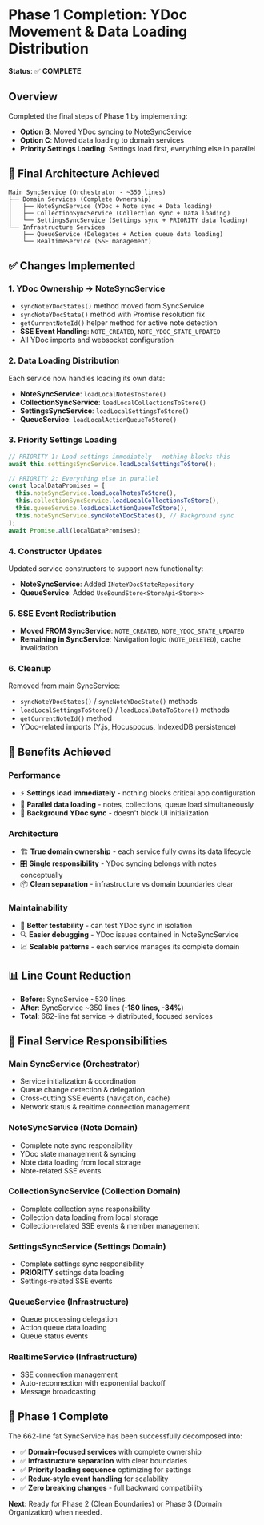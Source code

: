 # Phase 1 Completion: YDoc Movement & Data Loading Distribution

**Status**: ✅ **COMPLETE**

## Overview

Completed the final steps of Phase 1 by implementing:

- **Option B**: Moved YDoc syncing to NoteSyncService
- **Option C**: Moved data loading to domain services
- **Priority Settings Loading**: Settings load first, everything else in parallel

## 🚀 **Final Architecture Achieved**

```
Main SyncService (Orchestrator - ~350 lines)
├── Domain Services (Complete Ownership)
│   ├── NoteSyncService (YDoc + Note sync + Data loading)
│   ├── CollectionSyncService (Collection sync + Data loading)
│   └── SettingsSyncService (Settings sync + PRIORITY data loading)
└── Infrastructure Services
    ├── QueueService (Delegates + Action queue data loading)
    └── RealtimeService (SSE management)
```

## ✅ **Changes Implemented**

### 1. **YDoc Ownership → NoteSyncService**

- `syncNoteYDocStates()` method moved from SyncService
- `syncNoteYDocState()` method with Promise resolution fix
- `getCurrentNoteId()` helper method for active note detection
- **SSE Event Handling**: `NOTE_CREATED`, `NOTE_YDOC_STATE_UPDATED`
- All YDoc imports and websocket configuration

### 2. **Data Loading Distribution**

Each service now handles loading its own data:

- **NoteSyncService**: `loadLocalNotesToStore()`
- **CollectionSyncService**: `loadLocalCollectionsToStore()`
- **SettingsSyncService**: `loadLocalSettingsToStore()`
- **QueueService**: `loadLocalActionQueueToStore()`

### 3. **Priority Settings Loading**

```typescript
// PRIORITY 1: Load settings immediately - nothing blocks this
await this.settingsSyncService.loadLocalSettingsToStore();

// PRIORITY 2: Everything else in parallel
const localDataPromises = [
  this.noteSyncService.loadLocalNotesToStore(),
  this.collectionSyncService.loadLocalCollectionsToStore(),
  this.queueService.loadLocalActionQueueToStore(),
  this.noteSyncService.syncNoteYDocStates(), // Background sync
];
await Promise.all(localDataPromises);
```

### 4. **Constructor Updates**

Updated service constructors to support new functionality:

- **NoteSyncService**: Added `INoteYDocStateRepository`
- **QueueService**: Added `UseBoundStore<StoreApi<Store>>`

### 5. **SSE Event Redistribution**

- **Moved FROM SyncService**: `NOTE_CREATED`, `NOTE_YDOC_STATE_UPDATED`
- **Remaining in SyncService**: Navigation logic (`NOTE_DELETED`), cache invalidation

### 6. **Cleanup**

Removed from main SyncService:

- `syncNoteYDocStates()` / `syncNoteYDocState()` methods
- `loadLocalSettingsToStore()` / `loadLocalDataToStore()` methods
- `getCurrentNoteId()` method
- YDoc-related imports (Y.js, Hocuspocus, IndexedDB persistence)

## 🎯 **Benefits Achieved**

### **Performance**

- ⚡ **Settings load immediately** - nothing blocks critical app configuration
- 🔄 **Parallel data loading** - notes, collections, queue load simultaneously
- 🔧 **Background YDoc sync** - doesn't block UI initialization

### **Architecture**

- 🏗️ **True domain ownership** - each service fully owns its data lifecycle
- 🎛️ **Single responsibility** - YDoc syncing belongs with notes conceptually
- 📦 **Clean separation** - infrastructure vs domain boundaries clear

### **Maintainability**

- 🧪 **Better testability** - can test YDoc sync in isolation
- 🔍 **Easier debugging** - YDoc issues contained in NoteSyncService
- 📈 **Scalable patterns** - each service manages its complete domain

## 📊 **Line Count Reduction**

- **Before**: SyncService ~530 lines
- **After**: SyncService ~350 lines (**-180 lines, -34%**)
- **Total**: 662-line fat service → distributed, focused services

## 🧩 **Final Service Responsibilities**

### **Main SyncService** (Orchestrator)

- Service initialization & coordination
- Queue change detection & delegation
- Cross-cutting SSE events (navigation, cache)
- Network status & realtime connection management

### **NoteSyncService** (Note Domain)

- Complete note sync responsibility
- YDoc state management & syncing
- Note data loading from local storage
- Note-related SSE events

### **CollectionSyncService** (Collection Domain)

- Complete collection sync responsibility
- Collection data loading from local storage
- Collection-related SSE events & member management

### **SettingsSyncService** (Settings Domain)

- Complete settings sync responsibility
- **PRIORITY** settings data loading
- Settings-related SSE events

### **QueueService** (Infrastructure)

- Queue processing delegation
- Action queue data loading
- Queue status events

### **RealtimeService** (Infrastructure)

- SSE connection management
- Auto-reconnection with exponential backoff
- Message broadcasting

## 🎉 **Phase 1 Complete**

The 662-line fat SyncService has been successfully decomposed into:

- ✅ **Domain-focused services** with complete ownership
- ✅ **Infrastructure separation** with clear boundaries
- ✅ **Priority loading sequence** optimizing for settings
- ✅ **Redux-style event handling** for scalability
- ✅ **Zero breaking changes** - full backward compatibility

**Next**: Ready for Phase 2 (Clean Boundaries) or Phase 3 (Domain Organization) when needed.
